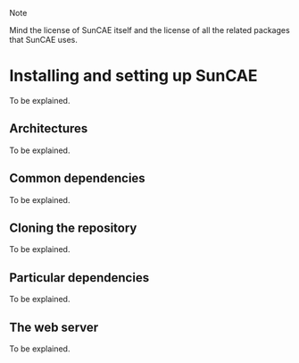 > [!NOTE]
> Mind the license of SunCAE itself and the license of all the related packages that SunCAE uses.

# Installing and setting up SunCAE

To be explained.

## Architectures

To be explained.

## Common dependencies

To be explained.

## Cloning the repository

To be explained.

## Particular dependencies

To be explained.

## The web server

To be explained.
